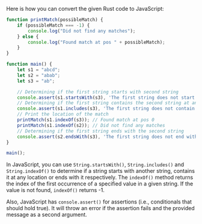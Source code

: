 Here is how you can convert the given Rust code to JavaScript:

```javascript
function printMatch(possibleMatch) {
    if (possibleMatch === -1) {
        console.log("Did not find any matches");
    } else {
        console.log("Found match at pos " + possibleMatch);
    }
}

function main() {
    let s1 = "abcd";
    let s2 = "abab";
    let s3 = "ab";

    // Determining if the first string starts with second string
    console.assert(s1.startsWith(s3), 'The first string does not start with the second string');
    // Determining if the first string contains the second string at any location
    console.assert(s1.includes(s3), 'The first string does not contain the second string');
    // Print the location of the match
    printMatch(s1.indexOf(s3)); // Found match at pos 0
    printMatch(s1.indexOf(s2)); // Did not find any matches
    // Determining if the first string ends with the second string
    console.assert(s2.endsWith(s3), 'The first string does not end with the second string');
}

main();
```
In JavaScript, you can use `String.startsWith()`, `String.includes()` and `String.indexOf()` to determine if a string starts with another string, contains it at any location or ends with it respectively. The `indexOf()` method returns the index of the first occurrence of a specified value in a given string. If the value is not found, `indexOf()` returns -1.

Also, JavaScript has `console.assert()` for assertions (i.e., conditionals that should hold true). It will throw an error if the assertion fails and the provided message as a second argument.
